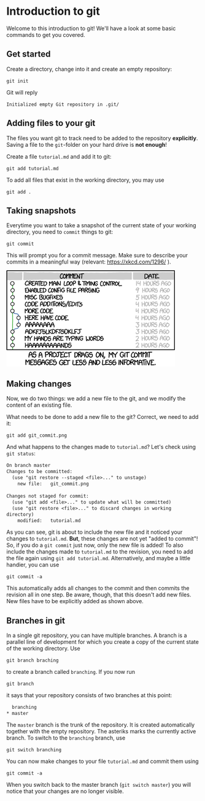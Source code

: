 # Introduction to git

Welcome to this introduction to git! We'll have a look at some basic commands to get you covered.

## Get started

Create a directory, change into it and create an empty repository:

```
git init
```

Git will reply

```
Initialized empty Git repository in .git/
```

## Adding files to your git

The files you want git to track need to be added to the repository **explicitly**. Saving a file to the `git`-folder on your hard drive is **not enough**!

Create a file `tutorial.md` and add it to git:

```
git add tutorial.md
```

To add all files that exist in the working directory, you may use

```
git add .
```

## Taking snapshots

Everytime you want to take a snapshot of the current state of your working directory, you need to `commit` things to git:

```
git commit
```

This will prompt you for a commit message. Make sure to describe your commits in a meaningful way (relevant: https://xkcd.com/1296/ ).

![Use speaking commit messages!](git_commit.png)

## Making changes

Now, we do two things: we add a new file to the git, and we modify the content of an existing file. 

What needs to be done to add a new file to the git? Correct, we need to add it:

```
git add git_commit.png
```

And what happens to the changes made to `tutorial.md`? Let's check using `git status`:

```
On branch master
Changes to be committed:
  (use "git restore --staged <file>..." to unstage)
    new file:   git_commit.png

Changes not staged for commit:
  (use "git add <file>..." to update what will be committed)
  (use "git restore <file>..." to discard changes in working directory)
    modified:   tutorial.md
```

As you can see, git is about to include the new file and it noticed your changes to `tutorial.md`. **But**, these changes are not yet "added to commit"! So, if you do a `git commit` just now, only the new file is added! To also include the changes made to `tutorial.md` to the revision, you need to add the file again using `git add tutorial.md`. Alternatively, and maybe a little handier, you can use

```
git commit -a
```

This automatically adds all changes to the commit and then commits the revision all in one step. Be aware, though, that this doesn't add new files. New files have to be explicitly added as shown above.





## Branches in git

In a single git repository, you can have multiple branches. A branch is a parallel line of development for which you create a copy of the current state of the working directory. Use 

```
git branch braching
```
to create a branch called `branching`. If you now run

```
git branch
```
it says that your repository consists of two branches at this point:

```
  branching
* master
```

The `master` branch is the trunk of the repository. It is created automatically together with the empty repository. The asteriks marks the currently active branch. To switch to the `branching` branch, use

```
git switch branching
```

You can now make changes to your file `tutorial.md` and commit them using

```
git commit -a
```

When you switch back to the master branch (`git switch master`) you will notice that your changes are no longer visible.

